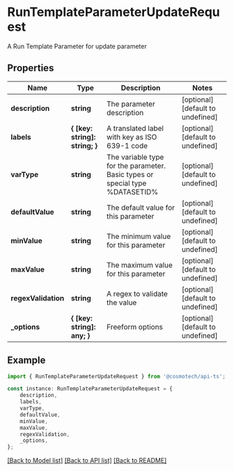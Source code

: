 # RunTemplateParameterUpdateRequest

A Run Template Parameter for update parameter

## Properties

Name | Type | Description | Notes
------------ | ------------- | ------------- | -------------
**description** | **string** | The parameter description | [optional] [default to undefined]
**labels** | **{ [key: string]: string; }** | A translated label with key as ISO 639-1 code | [optional] [default to undefined]
**varType** | **string** | The variable type for the parameter. Basic types or special type %DATASETID% | [optional] [default to undefined]
**defaultValue** | **string** | The default value for this parameter | [optional] [default to undefined]
**minValue** | **string** | The minimum value for this parameter | [optional] [default to undefined]
**maxValue** | **string** | The maximum value for this parameter | [optional] [default to undefined]
**regexValidation** | **string** | A regex to validate the value | [optional] [default to undefined]
**_options** | **{ [key: string]: any; }** | Freeform options | [optional] [default to undefined]

## Example

```typescript
import { RunTemplateParameterUpdateRequest } from '@cosmotech/api-ts';

const instance: RunTemplateParameterUpdateRequest = {
    description,
    labels,
    varType,
    defaultValue,
    minValue,
    maxValue,
    regexValidation,
    _options,
};
```

[[Back to Model list]](../README.md#documentation-for-models) [[Back to API list]](../README.md#documentation-for-api-endpoints) [[Back to README]](../README.md)
